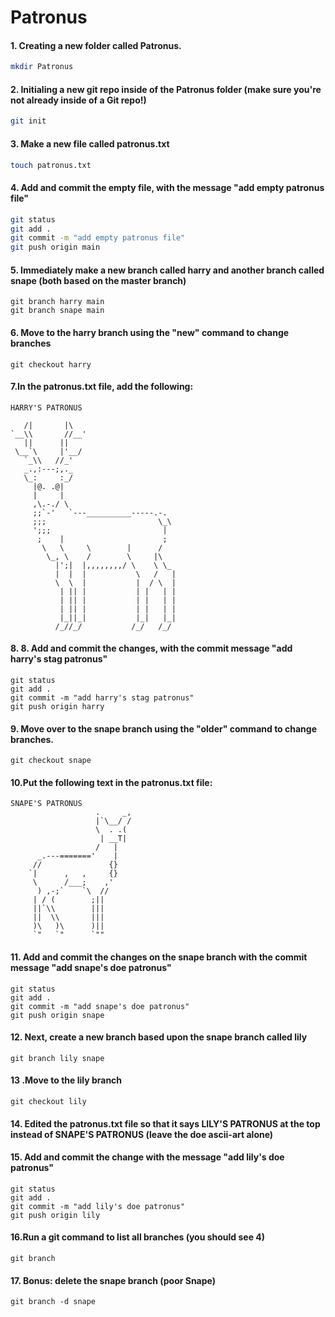 #  Patronus

#### 1. Creating a new folder called Patronus.

```bash
mkdir Patronus
```
#### 2. Initialing a new git repo inside of the Patronus folder (make sure you're not already inside of a Git repo!)

```bash
git init
```

#### 3. Make a new file called patronus.txt

```bash
touch patronus.txt
```

#### 4. Add and commit the empty file, with the message "add empty patronus file"

```bash
git status
git add .
git commit -m "add empty patronus file"
git push origin main
```

#### 5. Immediately make a new branch called harry and another branch called snape (both based on the master branch)

```git
git branch harry main
git branch snape main 
```

#### 6. Move to the harry branch using the "new" command to change branches

```git
git checkout harry
```

#### 7.In the patronus.txt file, add the following:

```
HARRY'S PATRONUS

   /|       |\
`__\\       //__'
   ||      ||
 \__`\     |'__/
   `_\\   //_'
   _.,:---;,._
   \_:     :_/
     |@. .@|
     |     |
     ,\.-./ \
     ;;`-'   `---__________-----.-.
     ;;;                         \_\
     ';;;                         |
      ;    |                      ;
       \   \     \        |      /
        \_, \    /        \     |\
          |';|  |,,,,,,,,/ \    \ \_
          |  |  |           \   /   |
          \  \  |           |  / \  |
           | || |           | |   | |
           | || |           | |   | |
           | || |           | |   | |
           |_||_|           |_|   |_|
          /_//_/           /_/   /_/
```

#### 8. 8. Add and commit the changes, with the commit message "add harry's stag patronus"

```git
git status
git add .
git commit -m "add harry's stag patronus"
git push origin harry
```
#### 9. Move over to the snape branch using the "older" command to change branches.

```git
git checkout snape
```
#### 10.Put the following text in the patronus.txt file:

```
SNAPE'S PATRONUS
                   .     _,
                   |`\__/ /
                   \  . .(
                    | __T|
                   /   |
      _.---======='    |
     //               {}
    `|      ,   ,     {}
     \      /___;    ,'
      ) ,-;`    `\  //
     | / (        ;||
     ||`\\        |||
     ||  \\       |||
     )\   )\      )||
     `"   `"      `""
```

#### 11. Add and commit the changes on the snape branch with the commit message "add snape's doe patronus"

```
git status
git add .
git commit -m "add snape's doe patronus"
git push origin snape
```

#### 12. Next, create a new branch based upon the snape branch called lily

```git
git branch lily snape
```

#### 13 .Move to the lily branch

```git
git checkout lily
```

#### 14. Edited the patronus.txt file so that it says LILY'S PATRONUS at the top instead of SNAPE'S PATRONUS (leave the doe ascii-art alone)


#### 15. Add and commit the change with the message "add lily's doe patronus"

```
git status
git add .
git commit -m "add lily's doe patronus"
git push origin lily
```

#### 16.Run a git command to list all branches (you should see 4)

```git
git branch
```

#### 17. Bonus: delete the snape branch (poor Snape)

```git
git branch -d snape
```
 

